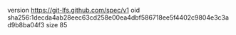 version https://git-lfs.github.com/spec/v1
oid sha256:1decda4ab28eec63cd258e00ea4dbf586718ee5f4402c9804e3c3ad9b8ba04f3
size 85
